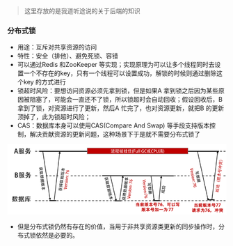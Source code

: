 > 这里存放的是我道听途说的关于后端的知识

### 分布式锁
- 用途：互斥对共享资源的访问
- 特性：安全（排他）、避免死锁、容错
- 可以通过Redis 和ZooKeeper 等实现；实现原理为可以让多个线程同时去设置一个不存在的key，只有一个线程可以设置成功，解锁的时候则通过删除这个key 的方式进行
- 锁超时风险：要想访问资源必须先拿到锁，但是如果A 拿到锁之后因为某些原因被阻塞了，可能会一直还不了锁，所以锁超时会自动回收；假设回收后，B 拿到了锁，对资源进行了更新，然后A 忙完了，也对资源更新，就把B 的更新顶掉了，此为锁超时风险；
- CAS：数据库本身可以使用CAS(Compare And Swap) 等手段支持版本控制，解决贡献资源的更新问题，这种场景下于是就不需要分布式锁了

![cas](../image/cas.png)
- 但是分布式锁仍然有存在的价值，当用于非共享资源类更新的同步操作时，分布式锁依然是必要的。
